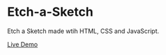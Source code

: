 # Etch-a-Sketch
Etch a Sketch made wtih HTML, CSS and JavaScript.

[Live Demo](https://rrafael-11.github.io/Etch-a-Sketch/)
